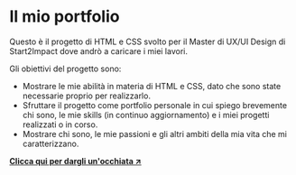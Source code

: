 <h1>Il mio portfolio</h1>
<p>Questo è il progetto di HTML e CSS svolto per il Master di UX/UI Design di Start2Impact dove andrò a caricare i miei lavori.</p>
<p>Gli obiettivi del progetto sono:</p>
<ul>
  <li>Mostrare le mie abilità in materia di HTML e CSS, dato che sono state necessarie proprio per realizzarlo.</li>
  <li>Sfruttare il progetto come portfolio personale in cui spiego brevemente chi sono, le mie skills (in continuo aggiornamento) e i miei progetti realizzati o in corso.</li>
  <li>Mostrare chi sono, le mie passioni e gli altri ambiti della mia vita che mi caratterizzano.</li>
</ul>
<a href="https://davidecavallucci.github.io"><strong>Clicca qui per dargli un'occhiata ↗️</strong></a>
